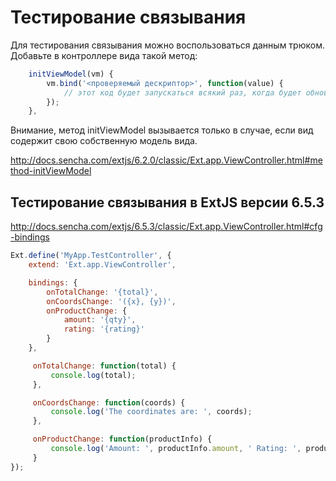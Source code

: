 
Тестирование связывания
=======================

Для тестирования связывания можно воспользоваться данным трюком. Добавьте в контроллере вида такой метод:

```javascript
	initViewModel(vm) {
		vm.bind('<проверяемый дескриптор>', function(value) {
			// этот код будет запускаться всякий раз, когда будет обновляться значение десприптора
		});
	},
```

Внимание, метод initViewModel вызывается только в случае, если вид содержит свою собственную модель вида.

http://docs.sencha.com/extjs/6.2.0/classic/Ext.app.ViewController.html#method-initViewModel


Тестирование связывания в ExtJS версии 6.5.3 
----------------------------------------------

http://docs.sencha.com/extjs/6.5.3/classic/Ext.app.ViewController.html#cfg-bindings


```javascript
Ext.define('MyApp.TestController', {
    extend: 'Ext.app.ViewController',

    bindings: {
        onTotalChange: '{total}',
        onCoordsChange: '({x}, {y})',
        onProductChange: {
            amount: '{qty}',
            rating: '{rating}'
        }
    },

     onTotalChange: function(total) {
         console.log(total);
     },

     onCoordsChange: function(coords) {
         console.log('The coordinates are: ', coords);
     },

     onProductChange: function(productInfo) {
         console.log('Amount: ', productInfo.amount, ' Rating: ', productInfo.rating);
     }
});
```
